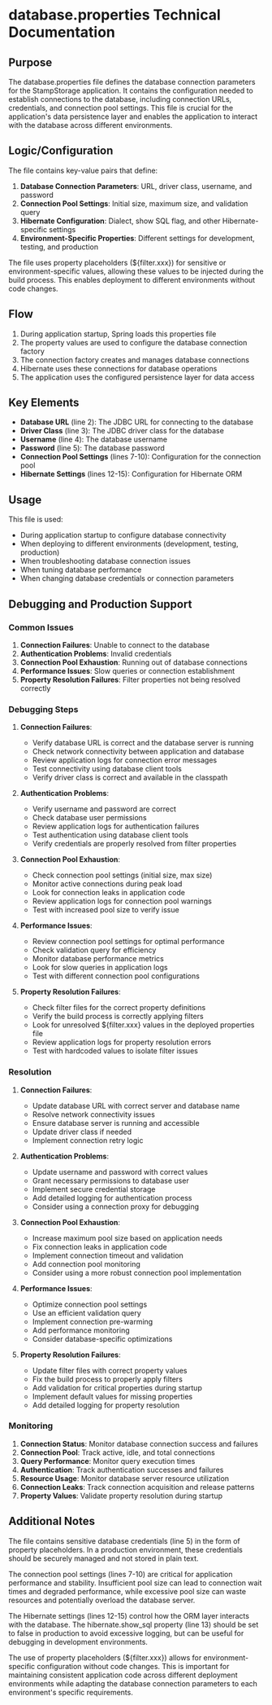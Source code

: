 # database.properties Technical Documentation

## Purpose
The database.properties file defines the database connection parameters for the StampStorage application. It contains the configuration needed to establish connections to the database, including connection URLs, credentials, and connection pool settings. This file is crucial for the application's data persistence layer and enables the application to interact with the database across different environments.

## Logic/Configuration
The file contains key-value pairs that define:

1. **Database Connection Parameters**: URL, driver class, username, and password
2. **Connection Pool Settings**: Initial size, maximum size, and validation query
3. **Hibernate Configuration**: Dialect, show SQL flag, and other Hibernate-specific settings
4. **Environment-Specific Properties**: Different settings for development, testing, and production

The file uses property placeholders (${filter.xxx}) for sensitive or environment-specific values, allowing these values to be injected during the build process. This enables deployment to different environments without code changes.

## Flow
1. During application startup, Spring loads this properties file
2. The property values are used to configure the database connection factory
3. The connection factory creates and manages database connections
4. Hibernate uses these connections for database operations
5. The application uses the configured persistence layer for data access

## Key Elements
- **Database URL** (line 2): The JDBC URL for connecting to the database
- **Driver Class** (line 3): The JDBC driver class for the database
- **Username** (line 4): The database username
- **Password** (line 5): The database password
- **Connection Pool Settings** (lines 7-10): Configuration for the connection pool
- **Hibernate Settings** (lines 12-15): Configuration for Hibernate ORM

## Usage
This file is used:
- During application startup to configure database connectivity
- When deploying to different environments (development, testing, production)
- When troubleshooting database connection issues
- When tuning database performance
- When changing database credentials or connection parameters

## Debugging and Production Support

### Common Issues
1. **Connection Failures**: Unable to connect to the database
2. **Authentication Problems**: Invalid credentials
3. **Connection Pool Exhaustion**: Running out of database connections
4. **Performance Issues**: Slow queries or connection establishment
5. **Property Resolution Failures**: Filter properties not being resolved correctly

### Debugging Steps
1. **Connection Failures**:
   - Verify database URL is correct and the database server is running
   - Check network connectivity between application and database
   - Review application logs for connection error messages
   - Test connectivity using database client tools
   - Verify driver class is correct and available in the classpath

2. **Authentication Problems**:
   - Verify username and password are correct
   - Check database user permissions
   - Review application logs for authentication failures
   - Test authentication using database client tools
   - Verify credentials are properly resolved from filter properties

3. **Connection Pool Exhaustion**:
   - Check connection pool settings (initial size, max size)
   - Monitor active connections during peak load
   - Look for connection leaks in application code
   - Review application logs for connection pool warnings
   - Test with increased pool size to verify issue

4. **Performance Issues**:
   - Review connection pool settings for optimal performance
   - Check validation query for efficiency
   - Monitor database performance metrics
   - Look for slow queries in application logs
   - Test with different connection pool configurations

5. **Property Resolution Failures**:
   - Check filter files for the correct property definitions
   - Verify the build process is correctly applying filters
   - Look for unresolved ${filter.xxx} values in the deployed properties file
   - Review application logs for property resolution errors
   - Test with hardcoded values to isolate filter issues

### Resolution
1. **Connection Failures**:
   - Update database URL with correct server and database name
   - Resolve network connectivity issues
   - Ensure database server is running and accessible
   - Update driver class if needed
   - Implement connection retry logic

2. **Authentication Problems**:
   - Update username and password with correct values
   - Grant necessary permissions to database user
   - Implement secure credential storage
   - Add detailed logging for authentication process
   - Consider using a connection proxy for debugging

3. **Connection Pool Exhaustion**:
   - Increase maximum pool size based on application needs
   - Fix connection leaks in application code
   - Implement connection timeout and validation
   - Add connection pool monitoring
   - Consider using a more robust connection pool implementation

4. **Performance Issues**:
   - Optimize connection pool settings
   - Use an efficient validation query
   - Implement connection pre-warming
   - Add performance monitoring
   - Consider database-specific optimizations

5. **Property Resolution Failures**:
   - Update filter files with correct property values
   - Fix the build process to properly apply filters
   - Add validation for critical properties during startup
   - Implement default values for missing properties
   - Add detailed logging for property resolution

### Monitoring
1. **Connection Status**: Monitor database connection success and failures
2. **Connection Pool**: Track active, idle, and total connections
3. **Query Performance**: Monitor query execution times
4. **Authentication**: Track authentication successes and failures
5. **Resource Usage**: Monitor database server resource utilization
6. **Connection Leaks**: Track connection acquisition and release patterns
7. **Property Values**: Validate property resolution during startup

## Additional Notes
The file contains sensitive database credentials (line 5) in the form of property placeholders. In a production environment, these credentials should be securely managed and not stored in plain text.

The connection pool settings (lines 7-10) are critical for application performance and stability. Insufficient pool size can lead to connection wait times and degraded performance, while excessive pool size can waste resources and potentially overload the database server.

The Hibernate settings (lines 12-15) control how the ORM layer interacts with the database. The hibernate.show_sql property (line 13) should be set to false in production to avoid excessive logging, but can be useful for debugging in development environments.

The use of property placeholders (${filter.xxx}) allows for environment-specific configuration without code changes. This is important for maintaining consistent application code across different deployment environments while adapting the database connection parameters to each environment's specific requirements.